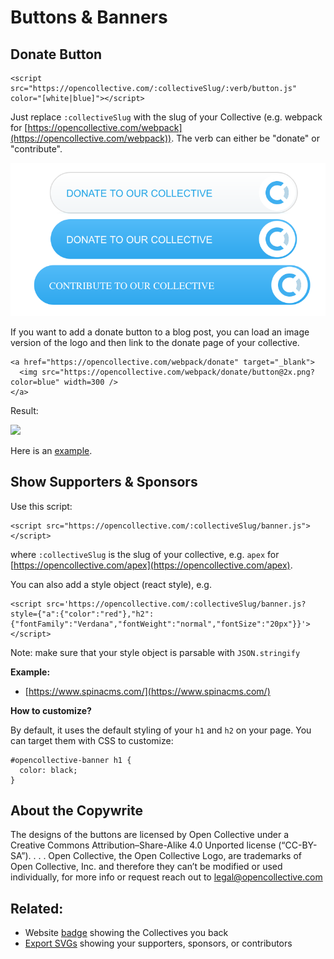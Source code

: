 # Buttons & Banners

## Donate Button

```
<script src="https://opencollective.com/:collectiveSlug/:verb/button.js" color="[white|blue]"></script>
```

Just replace `:collectiveSlug` with the slug of your Collective (e.g. webpack for [https://opencollective.com/webpack](https://opencollective.com/webpack)). The verb can either be "donate" or "contribute".

![](<../.gitbook/assets/Screen Shot 2019-01-24 at 2.48.23 PM.png>)

If you want to add a donate button to a blog post, you can load an image version of the logo and then link to the donate page of your collective.

```
<a href="https://opencollective.com/webpack/donate" target="_blank">
  <img src="https://opencollective.com/webpack/donate/button@2x.png?color=blue" width=300 />
</a>
```

Result:

[![](https://opencollective.com/webpack/donate/button@2x.png?color=blue)](https://opencollective.com/webpack/donate)

Here is an [example](https://medium.com/open-collective/open-collective-donate-button-e7e6d5965b2c).

## Show Supporters & Sponsors

Use this script:

```
<script src="https://opencollective.com/:collectiveSlug/banner.js"></script>
```

where `:collectiveSlug` is the slug of your collective, e.g. `apex` for [https://opencollective.com/apex](https://opencollective.com/apex).

You can also add a style object (react style), e.g.

```
<script src='https://opencollective.com/:collectiveSlug/banner.js?style={"a":{"color":"red"},"h2":{"fontFamily":"Verdana","fontWeight":"normal","fontSize":"20px"}}'></script>
```

Note: make sure that your style object is parsable with `JSON.stringify`

**Example:**

* [https://www.spinacms.com/](https://www.spinacms.com/)

**How to customize?**

By default, it uses the default styling of your `h1` and `h2` on your page. You can target them with CSS to customize:

```
#opencollective-banner h1 {
  color: black;
}
```

## About the Copywrite

The designs of the buttons are licensed by Open Collective under a Creative Commons Attribution–Share-Alike 4.0 Unported license (“CC-BY-SA”). . . . Open Collective, the Open Collective Logo, are trademarks of Open Collective, Inc. and therefore they can’t be modified or used individually, for more info or request reach out to legal@opencollective.com

## Related:

* Website [badge](../financial-contributors/website-badge.md) showing the Collectives you back
* [Export SVGs](collective-settings/data-export.md) showing your supporters, sponsors, or contributors
